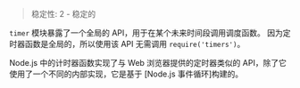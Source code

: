 
> 稳定性: 2 - 稳定的

`timer` 模块暴露了一个全局的 API，用于在某个未来时间段调用调度函数。
因为定时器函数是全局的，所以使用该 API 无需调用 `require('timers')`。

Node.js 中的计时器函数实现了与 Web 浏览器提供的定时器类似的 API，除了它使用了一个不同的内部实现，它是基于 [Node.js 事件循环]构建的。

